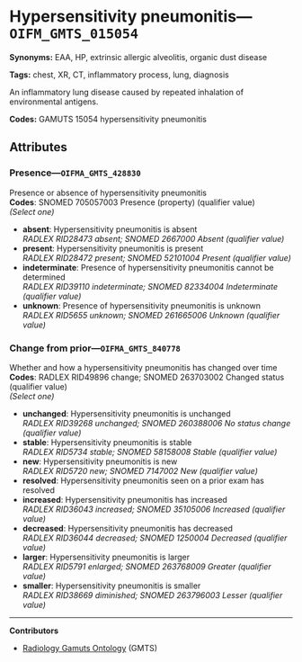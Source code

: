 # Hypersensitivity pneumonitis—`OIFM_GMTS_015054`

**Synonyms:** EAA, HP, extrinsic allergic alveolitis, organic dust disease

**Tags:** chest, XR, CT, inflammatory process, lung, diagnosis

An inflammatory lung disease caused by repeated inhalation of environmental antigens.

**Codes:** GAMUTS 15054 hypersensitivity pneumonitis

## Attributes

### Presence—`OIFMA_GMTS_428830`

Presence or absence of hypersensitivity pneumonitis  
**Codes**: SNOMED 705057003 Presence (property) (qualifier value)  
*(Select one)*

- **absent**: Hypersensitivity pneumonitis is absent  
_RADLEX RID28473 absent; SNOMED 2667000 Absent (qualifier value)_
- **present**: Hypersensitivity pneumonitis is present  
_RADLEX RID28472 present; SNOMED 52101004 Present (qualifier value)_
- **indeterminate**: Presence of hypersensitivity pneumonitis cannot be determined  
_RADLEX RID39110 indeterminate; SNOMED 82334004 Indeterminate (qualifier value)_
- **unknown**: Presence of hypersensitivity pneumonitis is unknown  
_RADLEX RID5655 unknown; SNOMED 261665006 Unknown (qualifier value)_

### Change from prior—`OIFMA_GMTS_840778`

Whether and how a hypersensitivity pneumonitis has changed over time  
**Codes**: RADLEX RID49896 change; SNOMED 263703002 Changed status (qualifier value)  
*(Select one)*

- **unchanged**: Hypersensitivity pneumonitis is unchanged  
_RADLEX RID39268 unchanged; SNOMED 260388006 No status change (qualifier value)_
- **stable**: Hypersensitivity pneumonitis is stable  
_RADLEX RID5734 stable; SNOMED 58158008 Stable (qualifier value)_
- **new**: Hypersensitivity pneumonitis is new  
_RADLEX RID5720 new; SNOMED 7147002 New (qualifier value)_
- **resolved**: Hypersensitivity pneumonitis seen on a prior exam has resolved  
- **increased**: Hypersensitivity pneumonitis has increased  
_RADLEX RID36043 increased; SNOMED 35105006 Increased (qualifier value)_
- **decreased**: Hypersensitivity pneumonitis has decreased  
_RADLEX RID36044 decreased; SNOMED 1250004 Decreased (qualifier value)_
- **larger**: Hypersensitivity pneumonitis is larger  
_RADLEX RID5791 enlarged; SNOMED 263768009 Greater (qualifier value)_
- **smaller**: Hypersensitivity pneumonitis is smaller  
_RADLEX RID38669 diminished; SNOMED 263796003 Lesser (qualifier value)_

---

**Contributors**

- [Radiology Gamuts Ontology](https://gamuts.net/) (GMTS)